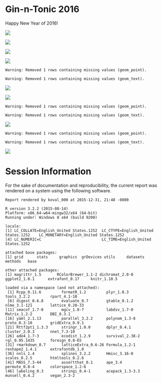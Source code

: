 # Gin-n-Tonic 2016

Happy New Year of 2016!

<!--  Set the working directory to the repository's base directory; this assumes the report is nested inside of two directories.-->


<!-- Set the report-wide options, and point to the external code file. -->


<!-- Load the sources.  Suppress the output when loading sources. --> 


<!-- Load 'sourced' R files.  Suppress the output when loading packages. --> 


<!-- Load any global functions and variables declared in the R file.  Suppress the output. --> 


<!-- Declare any global functions specific to a Rmd output.  Suppress the output. --> 


<!-- Load the datasets.   -->


<!-- Tweak the datasets.   -->






![](figure-png/andrey-1.png) 




![](figure-png/jessica-1.png) 


![](figure-png/brandon-1.png) 


![](figure-png/amanda-1.png) 



```
Warning: Removed 1 rows containing missing values (geom_point).
```

```
Warning: Removed 1 rows containing missing values (geom_text).
```

![](figure-png/kate-1.png) 


![](figure-png/jason-1.png) 



```
Warning: Removed 1 rows containing missing values (geom_point).
```

```
Warning: Removed 1 rows containing missing values (geom_text).
```

![](figure-png/sasha-1.png) 


```
Warning: Removed 1 rows containing missing values (geom_point).
```

```
Warning: Removed 1 rows containing missing values (geom_text).
```

![](figure-png/ken-1.png) 

# Session Information
For the sake of documentation and reproducibility, the current report was rendered on a system using the following software.


```
Report rendered by koval_000 at 2015-12-31, 21:48 -0800
```

```
R version 3.2.2 (2015-08-14)
Platform: x86_64-w64-mingw32/x64 (64-bit)
Running under: Windows 8 x64 (build 9200)

locale:
[1] LC_COLLATE=English_United States.1252  LC_CTYPE=English_United States.1252    LC_MONETARY=English_United States.1252
[4] LC_NUMERIC=C                           LC_TIME=English_United States.1252    

attached base packages:
[1] grid      stats     graphics  grDevices utils     datasets  methods   base     

other attached packages:
[1] magrittr_1.5       RColorBrewer_1.1-2 dichromat_2.0-0    ggplot2_1.0.1      extrafont_0.17     knitr_1.10.5      

loaded via a namespace (and not attached):
 [1] Rcpp_0.11.6         formatR_1.2         plyr_1.8.3          tools_3.2.2         rpart_4.1-10       
 [6] digest_0.6.8        evaluate_0.7        gtable_0.1.2        nlme_3.1-121        lattice_0.20-33    
[11] smacof_1.7-0        mgcv_1.8-7          labdsv_1.7-0        Matrix_1.2-2        DBI_0.3.1          
[16] yaml_2.1.13         parallel_3.2.2      polynom_1.3-8       proto_0.3-10        gridExtra_0.9.1    
[21] Rttf2pt1_1.3.3      stringr_1.0.0       dplyr_0.4.1         cluster_2.0.3       nnet_7.3-10        
[26] ade4_1.7-3          ecodist_1.2.9       survival_2.38-2     rgl_0.95.1435       foreign_0.8-65     
[31] rmarkdown_0.7       latticeExtra_0.6-26 Formula_1.2-1       reshape2_1.4.1      extrafontdb_1.0    
[36] nnls_1.4            splines_3.2.2       Hmisc_3.16-0        scales_0.2.5        htmltools_0.2.6    
[41] MASS_7.3-44         assertthat_0.1      ape_3.4             permute_0.8-4       colorspace_1.2-6   
[46] labeling_0.3        stringi_0.4-1       acepack_1.3-3.3     munsell_0.4.2       vegan_2.3-2        
```
